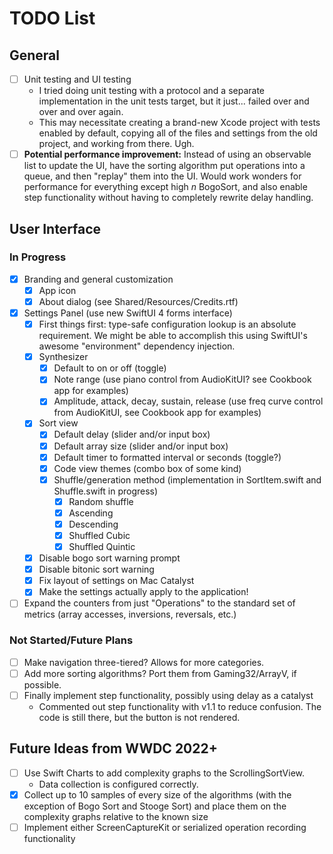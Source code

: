 # TODO List

## General

* [ ] Unit testing and UI testing
  * I tried doing unit testing with a protocol and a separate implementation in the unit tests target, but it just... failed over and over and over again.
  * This may necessitate creating a brand-new Xcode project with tests enabled by default, copying all of the files and settings from the old project, and working from there. Ugh.
* [ ] **Potential performance improvement:** Instead of using an observable list to update the UI, have the sorting algorithm put operations into a queue, and then "replay" them into the UI. Would work wonders for performance for everything except high *n* BogoSort, and also enable step functionality without having to completely rewrite delay handling.

## User Interface
  
### In Progress

* [x] Branding and general customization
  * [x] App icon
  * [x] About dialog (see Shared/Resources/Credits.rtf)
* [x] Settings Panel (use new SwiftUI 4 forms interface)
  * [x] First things first: type-safe configuration lookup is an absolute requirement. We might be able to accomplish this using SwiftUI's awesome "environment" dependency injection.
  * [x] Synthesizer
    * [x] Default to on or off (toggle)
    * [x] Note range (use piano control from AudioKitUI? see Cookbook app for examples)
    * [x] Amplitude, attack, decay, sustain, release (use freq curve control from AudioKitUI, see Cookbook app for examples)
  * [x] Sort view
    * [x] Default delay (slider and/or input box)
    * [x] Default array size (slider and/or input box)
    * [x] Default timer to formatted interval or seconds (toggle?)
    * [x] Code view themes (combo box of some kind)
    * [x] Shuffle/generation method (implementation in SortItem.swift and Shuffle.swift in progress)
      * [x] Random shuffle
      * [x] Ascending
      * [x] Descending
      * [x] Shuffled Cubic
      * [x] Shuffled Quintic
  * [x] Disable bogo sort warning prompt
  * [x] Disable bitonic sort warning
  * [x] Fix layout of settings on Mac Catalyst
  * [x] Make the settings actually apply to the application!
* [ ] Expand the counters from just "Operations" to the standard set of metrics (array accesses, inversions, reversals, etc.)

### Not Started/Future Plans

* [ ] Make navigation three-tiered? Allows for more categories.
* [ ] Add more sorting algorithms? Port them from Gaming32/ArrayV, if possible.
* [ ] Finally implement step functionality, possibly using delay as a catalyst
  * Commented out step functionality with v1.1 to reduce confusion. The code is still there, but the button is not rendered.

## Future Ideas from WWDC 2022+

* [ ] Use Swift Charts to add complexity graphs to the ScrollingSortView.
  * Data collection is configured correctly.
* [x] Collect up to 10 samples of every size of the algorithms (with the exception of Bogo Sort and Stooge Sort) and place them on the complexity graphs relative to the known size
* [ ] Implement either ScreenCaptureKit or serialized operation recording functionality

